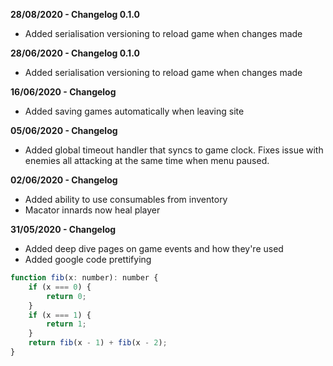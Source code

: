 **28/08/2020 - Changelog 0.1.0**
* Added serialisation versioning to reload game when changes made

**28/06/2020 - Changelog 0.1.0**
* Added serialisation versioning to reload game when changes made

**16/06/2020 - Changelog**

* Added saving games automatically when leaving site

**05/06/2020 - Changelog**

* Added global timeout handler that syncs to game clock. Fixes issue with enemies all attacking at the same time when menu paused.

**02/06/2020 - Changelog**

* Added ability to use consumables from inventory
* Macator innards now heal player

**31/05/2020 - Changelog**

* Added deep dive pages on game events and how they're used
* Added google code prettifying

```js
function fib(x: number): number {
    if (x === 0) {
        return 0;
    }
    if (x === 1) {
        return 1;
    }
    return fib(x - 1) + fib(x - 2);
}
```
